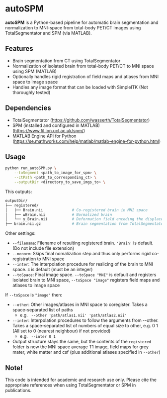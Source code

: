 # autoSPM

**autoSPM** is a Python-based pipeline for automatic brain segmentation and normalization to MNI-space from total-body PET/CT images using TotalSegmentator and SPM (via MATLAB).  


## Features

- Brain segmentation from CT using TotalSegmentator
- Normalization of isolated brain from total-body PET/CT to MNI space  using SPM (MATLAB)
- Optionally handles rigid registration of field maps and atlases from MNI space to image space
- Handles any image format that can be loaded with SimpleITK (Not thoroughly tested)

## Dependencies

- TotalSegmentator (https://github.com/wasserth/TotalSegmentator)
- SPM (installed and configured in MATLAB) (https://www.fil.ion.ucl.ac.uk/spm/)
- MATLAB Engine API for Python (https://se.mathworks.com/help/matlab/matlab-engine-for-python.html)

## Usage

```bash
python run_autoSPM.py \
    --toSegment <path_to_image_for_spm> \
    --ctPath <path_to_corresponding_ct> \
    --outputDir <directory_to_save_imgs_to> \
```

This outputs:
```graphql
outputDir/
├── registered/        
│   ├── Brain.nii             # Co-registered brain in MNI space
│   ├── wBrain.nii            # Normalized brain
│   └── y_Brain.nii           # Deformation field encoding the displacement to MNI space
├── brain.nii.gz              # Brain segmentation from TotalSegmentator
```

Other settings:
* `--filename`: Filename of resulting registered brain. `'Brain'` is default. (Do not include file extension)
* `--nonorm`: Skips final nomalization step and thus only performs rigid co-registration to MNI space
* `--inter`: The interpolation procedure for reslicing of the brain to MNI space. `4` is default (must be an integer)
* `--toSpace`: Final image space. `--toSpace "MNI"` is default and registers isolated brain to MNI space, `--toSpace "image"` registers field maps and atlases to image space

If `--toSpace` is `"image"` then:  
  * `--other`: Other images/atlases in MNI space to coregister. Takes a space-separated list of paths
    * e.g. ` --other 'path/atlas1.nii' 'path/atlas2.nii'`
  * `--inter`: Interpolation procedures to follow the arguments from --other. Takes a space-separated list of numbers of equal size to other, e.g. 0 1 (All set to 0 (nearest neighbour) if not provided)
    * e.g. ` --inter 0 1`
  * Output structure stays the same, but the contents of the `registered` folder is now the MNI space average T1 image, field maps for grey mater, white matter and csf (plus additional atlases specified in `--other`)  

## Note!
This code is intended for academic and research use only. Please cite the appropriate references when using TotalSegmentator or SPM in publications.
